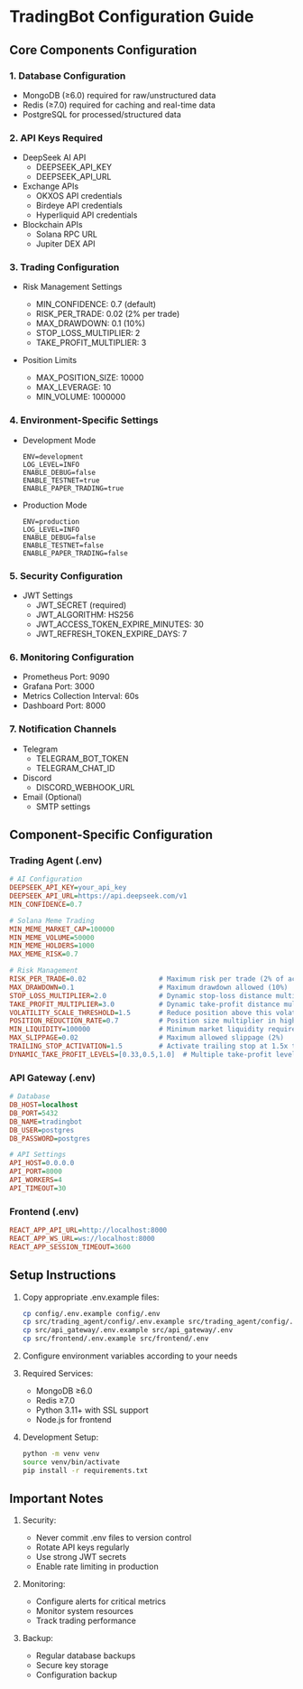 # TradingBot Configuration Guide

## Core Components Configuration

### 1. Database Configuration
- MongoDB (≥6.0) required for raw/unstructured data
- Redis (≥7.0) required for caching and real-time data
- PostgreSQL for processed/structured data

### 2. API Keys Required
- DeepSeek AI API
  - DEEPSEEK_API_KEY
  - DEEPSEEK_API_URL
- Exchange APIs
  - OKXOS API credentials
  - Birdeye API credentials
  - Hyperliquid API credentials
- Blockchain APIs
  - Solana RPC URL
  - Jupiter DEX API

### 3. Trading Configuration
- Risk Management Settings
  - MIN_CONFIDENCE: 0.7 (default)
  - RISK_PER_TRADE: 0.02 (2% per trade)
  - MAX_DRAWDOWN: 0.1 (10%)
  - STOP_LOSS_MULTIPLIER: 2
  - TAKE_PROFIT_MULTIPLIER: 3

- Position Limits
  - MAX_POSITION_SIZE: 10000
  - MAX_LEVERAGE: 10
  - MIN_VOLUME: 1000000

### 4. Environment-Specific Settings
- Development Mode
  ```
  ENV=development
  LOG_LEVEL=INFO
  ENABLE_DEBUG=false
  ENABLE_TESTNET=true
  ENABLE_PAPER_TRADING=true
  ```

- Production Mode
  ```
  ENV=production
  LOG_LEVEL=INFO
  ENABLE_DEBUG=false
  ENABLE_TESTNET=false
  ENABLE_PAPER_TRADING=false
  ```

### 5. Security Configuration
- JWT Settings
  - JWT_SECRET (required)
  - JWT_ALGORITHM: HS256
  - JWT_ACCESS_TOKEN_EXPIRE_MINUTES: 30
  - JWT_REFRESH_TOKEN_EXPIRE_DAYS: 7

### 6. Monitoring Configuration
- Prometheus Port: 9090
- Grafana Port: 3000
- Metrics Collection Interval: 60s
- Dashboard Port: 8000

### 7. Notification Channels
- Telegram
  - TELEGRAM_BOT_TOKEN
  - TELEGRAM_CHAT_ID
- Discord
  - DISCORD_WEBHOOK_URL
- Email (Optional)
  - SMTP settings

## Component-Specific Configuration

### Trading Agent (.env)
```ini
# AI Configuration
DEEPSEEK_API_KEY=your_api_key
DEEPSEEK_API_URL=https://api.deepseek.com/v1
MIN_CONFIDENCE=0.7

# Solana Meme Trading
MIN_MEME_MARKET_CAP=100000
MIN_MEME_VOLUME=50000
MIN_MEME_HOLDERS=1000
MAX_MEME_RISK=0.7

# Risk Management
RISK_PER_TRADE=0.02                  # Maximum risk per trade (2% of account)
MAX_DRAWDOWN=0.1                     # Maximum drawdown allowed (10%)
STOP_LOSS_MULTIPLIER=2.0             # Dynamic stop-loss distance multiplier
TAKE_PROFIT_MULTIPLIER=3.0           # Dynamic take-profit distance multiplier
VOLATILITY_SCALE_THRESHOLD=1.5       # Reduce position above this volatility
POSITION_REDUCTION_RATE=0.7          # Position size multiplier in high volatility
MIN_LIQUIDITY=100000                 # Minimum market liquidity requirement
MAX_SLIPPAGE=0.02                    # Maximum allowed slippage (2%)
TRAILING_STOP_ACTIVATION=1.5         # Activate trailing stop at 1.5x take-profit
DYNAMIC_TAKE_PROFIT_LEVELS=[0.33,0.5,1.0]  # Multiple take-profit levels
```

### API Gateway (.env)
```ini
# Database
DB_HOST=localhost
DB_PORT=5432
DB_NAME=tradingbot
DB_USER=postgres
DB_PASSWORD=postgres

# API Settings
API_HOST=0.0.0.0
API_PORT=8000
API_WORKERS=4
API_TIMEOUT=30
```

### Frontend (.env)
```ini
REACT_APP_API_URL=http://localhost:8000
REACT_APP_WS_URL=ws://localhost:8000
REACT_APP_SESSION_TIMEOUT=3600
```

## Setup Instructions

1. Copy appropriate .env.example files:
   ```bash
   cp config/.env.example config/.env
   cp src/trading_agent/config/.env.example src/trading_agent/config/.env
   cp src/api_gateway/.env.example src/api_gateway/.env
   cp src/frontend/.env.example src/frontend/.env
   ```

2. Configure environment variables according to your needs

3. Required Services:
   - MongoDB ≥6.0
   - Redis ≥7.0
   - Python 3.11+ with SSL support
   - Node.js for frontend

4. Development Setup:
   ```bash
   python -m venv venv
   source venv/bin/activate
   pip install -r requirements.txt
   ```

## Important Notes

1. Security:
   - Never commit .env files to version control
   - Rotate API keys regularly
   - Use strong JWT secrets
   - Enable rate limiting in production

2. Monitoring:
   - Configure alerts for critical metrics
   - Monitor system resources
   - Track trading performance

3. Backup:
   - Regular database backups
   - Secure key storage
   - Configuration backup
